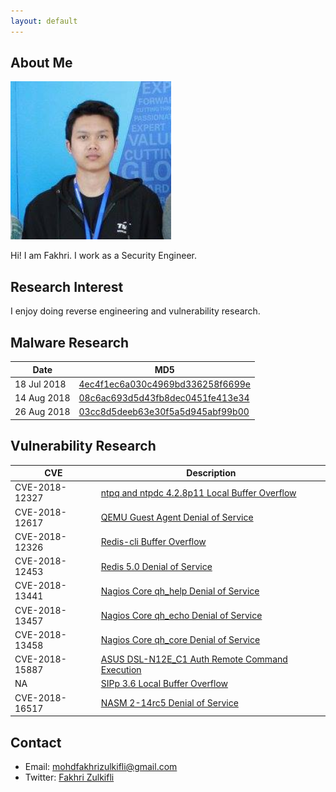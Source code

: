 ```yaml
---
layout: default
---
```


## About Me

<img class="profile-picture" src="profile.png">

Hi! I am Fakhri. I work as a Security Engineer.

## Research Interest

I enjoy doing reverse engineering and vulnerability research.

## Malware Research

Date | MD5
---- | ----
18 Jul 2018 | [4ec4f1ec6a030c4969bd336258f6699e](4ec4f1ec6a030c4969bd336258f6699e.md)
14 Aug 2018 | [08c6ac693d5d43fb8dec0451fe413e34](08c6ac693d5d43fb8dec0451fe413e34.md)
26 Aug 2018 | [03cc8d5deeb63e30f5a5d945abf99b00](03cc8d5deeb63e30f5a5d945abf99b00.md)

## Vulnerability Research

CVE | Description
-----|--------
CVE-2018-12327 | [ntpq and ntpdc 4.2.8p11 Local Buffer Overflow](CVE-2018-12327.md)
CVE-2018-12617 | [QEMU Guest Agent Denial of Service](CVE-2018-12617.md)
CVE-2018-12326 | [Redis-cli Buffer Overflow](CVE-2018-12326.md)
CVE-2018-12453 | [Redis 5.0 Denial of Service](CVE-2018-12453.md)
CVE-2018-13441 | [Nagios Core qh_help Denial of Service](CVE-2018-13441.md)
CVE-2018-13457 | [Nagios Core qh_echo Denial of Service](CVE-2018-13457.md)
CVE-2018-13458 | [Nagios Core qh_core Denial of Service](CVE-2018-13458.md)
CVE-2018-15887 | [ASUS DSL-N12E_C1 Auth Remote Command Execution](CVE-2018-15887.md)
NA             | [SIPp 3.6 Local Buffer Overflow](sipp_3.6.md)
CVE-2018-16517 | [NASM 2-14rc5 Denial of Service](CVE-2018-16517.md)



## Contact

* Email: [mohdfakhrizulkifli@gmail.com](mailto:mohdfakhrizulkifli@gmail.com)
* Twitter: [Fakhri Zulkifli](https://twitter.com/d0lph1n98)
